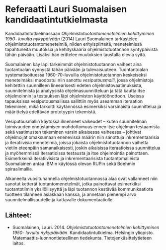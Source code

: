 # Referaatti Lauri Suomalaisen kandidaatintutkielmasta

Kandidaatintutkielmassaan _Ohjelmistotuotantomenetelmien kehittyminen 1950-
luvulta nykypäivään_ (2014) Lauri Suomalainen tarkastelee ohjelmistotuotantomenetelmiä, niiden erityispiirteitä,
menetelmissä tapahtuneita muutoksia ja kehityskaaria ohjelmistotuotannon syntypäivistä tähän päivään. Lisäksi hän erittelee muutoksien taustalla olevia syitä.

Suomalainen käy läpi tärkeimmät ohjelmistotuotannon vaiheet aina tuotantoalan synnystä tähän päivään ja tulevaisuuteen. Tuontantoalan systematisoituessa 1960-70-luvuilla ohjelmistotuotannon keskeiseksi
menetelmäksi muodostui niin sanottu _vesiputousmalli_, jossa ohjelmistoja kehitettiin suunnilleen
lineearisesti edeten ohjelmistovaatimuksista, suunnitelmista ja analyysistä ohjelmasuunnitteluun ja
tätä kautta itse ohjelmoinnin ja testauksen läpi ohjelmiston käyttöönottoon. Useissa tapauksissa
vesiputousmallissa sallittiin myös useamman iteraation tekeminen, mikä tarkoitti käytännössä esimerkiksi varsinaista suunnittelua ja määrittelyä edeltävän prototyypin tekemistä.

Vesiputousmallin käytössä ilmenneet vaikeudet – kuten suunnitelman toimivuuden ennustamisen mahdottomuus ennen itse ohjelman testaamista sekä vaatimusten tekeminen varsin aikaisessa vaiheessa – johtivat ohjelmoijat omaksumaan
enenevissä määrin niin sanottuja inkrementaarisia ja iteratiivisia menetelmiä, joissa jokaista ohjelmistotuotannon vaihetta vietiin eteenpäin samanaikaisesti, joskin aikaisissa iteraatioissa suunnittelua ja myöhemmissä iteraatioissa testausta ja itse ohjelmointia painottaen. Esimerkkeinä iteratiivisista ja inkrementaarisista tuotantomalleista Suomalainen antaa IBM:n käytössä olevan RUPin sekä Boehmin spiraalimallia.

Alkaneella vuosituhannella ohjelmistotuotannossa alaa ovat vallanneet niin sanotut ketterät tuotantomenetelmät, jotka painottavat esimerkiksi tuotantotiimin yksilöllisyyttä ja läpi tuotannon kestävää kommunikaatiota tuotteen tilanneen asiakkaan kanssa, ja annetaan pienempi arvo suunnitelmallisuudelle ja kattavalle dokumentaatiolle.



## Lähteet:

* Suomalainen, Lauri. 2014. _Ohjelmistotuotantomenetelmien kehittyminen 1950-
luvulta nykypäivään_. Kandidaatintutkielma. Helsingin yliopisto. Matemaattis-luonnontieteellinen tiedekunta. Tietojenkäsittelytieteen laitos.
